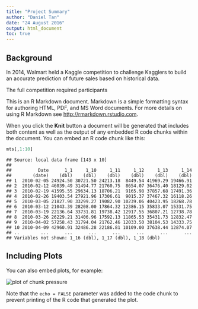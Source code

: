 ```yaml
---
title: "Project Summary"
author: "Daniel Tan"
date: "24 August 2016"
output: html_document
toc: true
---
```




## Background

In 2014, Walmart held a Kaggle competition to challenge Kagglers to build an accurate prediction of future sales based on historical data.


The full competition required participants 

This is an R Markdown document. Markdown is a simple formatting syntax for authoring HTML, PDF, and MS Word documents. For more details on using R Markdown see <http://rmarkdown.rstudio.com>.

When you click the **Knit** button a document will be generated that includes both content as well as the output of any embedded R code chunks within the document. You can embed an R code chunk like this:


```r
mts[,1:10]
```

```
## Source: local data frame [143 x 10]
## 
##          Date      1_1     1_10     1_11     1_12     1_13     1_14
##        (date)    (dbl)    (dbl)    (dbl)    (dbl)    (dbl)    (dbl)
## 1  2010-02-05 24924.50 30721.50 24213.18  8449.54 41969.29 19466.91
## 2  2010-02-12 46039.49 31494.77 21760.75  8654.07 36476.40 18129.02
## 3  2010-02-19 41595.55 29634.13 18706.21  9165.98 37857.68 17491.36
## 4  2010-02-26 19403.54 27921.96 17306.61  9015.37 37467.32 16118.26
## 5  2010-03-05 21827.90 33299.27 19082.90 10239.06 40423.95 18268.78
## 6  2010-03-12 21043.39 28208.00 17864.32 12386.15 35833.07 15331.75
## 7  2010-03-19 22136.64 33731.81 19738.42 12917.55 36807.21 12738.78
## 8  2010-03-26 26229.21 31406.96 17592.13 11865.53 35431.73 12832.47
## 9  2010-04-02 57258.43 31794.04 21762.46 12033.50 38104.53 14333.75
## 10 2010-04-09 42960.91 32486.28 22186.81 10109.00 37638.44 12874.07
## ..        ...      ...      ...      ...      ...      ...      ...
## Variables not shown: 1_16 (dbl), 1_17 (dbl), 1_18 (dbl)
```

## Including Plots

You can also embed plots, for example:

![plot of chunk pressure](figure/pressure-1.png)

Note that the `echo = FALSE` parameter was added to the code chunk to prevent printing of the R code that generated the plot.
